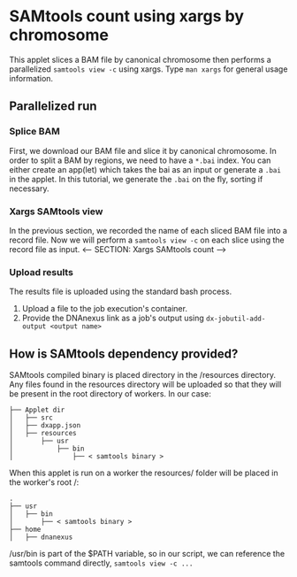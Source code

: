 # SAMtools count using xargs by chromosome
This applet slices a BAM file by canonical chromosome then performs a parallelized `samtools view -c` using xargs. Type `man xargs` for general usage information.

## Parallelized run
### Splice BAM
First, we download our BAM file and slice it by canonical chromosome. In order to split a BAM by regions, we need to have a `*.bai` index. You can either create an app(let) which takes the bai as an input or generate a `.bai` in the applet. In this tutorial, we generate the `.bai` on the fly, sorting if necessary.
<!-- SECTION: Download and segment bam file -->

### Xargs SAMtools view
In the previous section, we recorded the name of each sliced BAM file into a record file. Now we will perform a `samtools view -c` on each slice using the record file as input.
<-- SECTION: Xargs SAMtools count -->

### Upload results
The results file is uploaded using the standard bash process.
1.  Upload a file to the job execution's container.
2.  Provide the DNAnexus link as a job's output using `dx-jobutil-add-output <output name>`
<!-- SECTION: Upload result file -->

## How is SAMtools dependency provided?
SAMtools compiled binary is placed directory in the <Applet dir>/resources directory. Any files found in the resources directory will be uploaded so that they will be present in the root directory of workers. In our case:
```
├── Applet dir
│   ├── src
│   ├── dxapp.json
│   ├── resources
│       ├── usr
│           ├── bin
│               ├── < samtools binary >
```
When this applet is run on a worker the resources/ folder will be placed in the worker's root /:
```
.
├── usr
│   ├── bin
│       ├── < samtools binary >
├── home
│   ├── dnanexus
```
/usr/bin is part of the $PATH variable, so in our script, we can reference the samtools command directly, `samtools view -c ...`